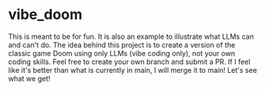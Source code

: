 # vibe_doom
This is meant to be for fun. It is also an example to illustrate what LLMs can and can't do. The idea behind this project is to create a version of the classic game Doom using only LLMs (vibe coding only), not your own coding skills. Feel free to create your own branch and submit a PR. If I feel like it's better than what is currently in main, I will merge it to main! Let's see what we get!
